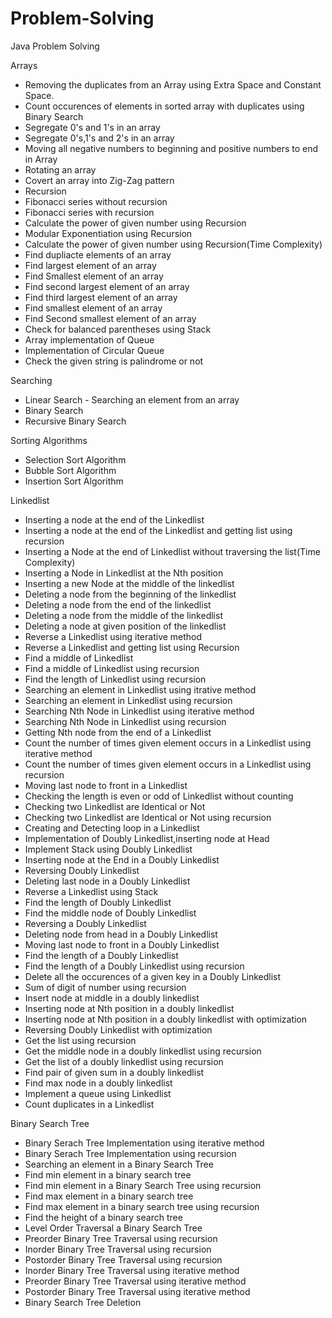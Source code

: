 # Problem-Solving
Java Problem Solving

Arrays
* Removing the duplicates from an Array using Extra Space and Constant Space.
* Count occurences of elements in sorted array with duplicates using Binary Search
* Segregate 0's and 1's in an array
* Segregate 0's,1's and 2's in an array
* Moving all negative numbers to beginning and positive numbers to end in Array
* Rotating an array
* Covert an array into Zig-Zag pattern
* Recursion
* Fibonacci series without recursion
* Fibonacci series with recursion
* Calculate the power of given number using Recursion
* Modular Exponentiation using Recursion
* Calculate the power of given number using Recursion(Time Complexity)
* Find dupliacte elements of an array
* Find largest element of an array
* Find Smallest element of an array
* Find second largest element of an array
* Find third largest element of an array
* Find smallest element of an array
* Find Second smallest element of an array
* Check for balanced parentheses using Stack
* Array implementation of Queue
* Implementation of Circular Queue
* Check the given string is palindrome or not

Searching
* Linear Search - Searching an element from an array
* Binary Search
* Recursive Binary Search

Sorting Algorithms
* Selection Sort Algorithm
* Bubble Sort Algorithm
* Insertion Sort Algorithm

Linkedlist
* Inserting a node at the end of the Linkedlist
* Inserting a node at the end of the Linkedlist and getting list using recursion
* Inserting a Node at the end of Linkedlist without traversing the list(Time Complexity)
* Inserting a Node in Linkedlist at the Nth position
* Inserting a new Node at the middle of the linkedlist
* Deleting a node from the beginning of the linkedlist
* Deleting a node from the end of the linkedlist
* Deleting a node from the middle of the linkedlist
* Deleting a node at given position of the linkedlist
* Reverse a Linkedlist using iterative method
* Reverse a Linkedlist and getting list using Recursion
* Find a middle of Linkedlist
* Find a middle of Linkedlist using recursion
* Find the length of Linkedlist using recursion
* Searching an element in Linkedlist using itrative method
* Searching an element in Linkedlist using recursion
* Searching Nth Node in Linkedlist using iterative method
* Searching Nth Node in Linkedlist using recursion
* Getting Nth node from the end of a Linkedlist
* Count the number of times given element occurs in a Linkedlist using iterative method
* Count the number of times given element occurs in a Linkedlist using recursion
* Moving last node to front in a Linkedlist
* Checking the length is  even or odd of Linkedlist without counting
* Checking two Linkedlist are Identical or Not
* Checking two Linkedlist are Identical or Not using recursion
* Creating and Detecting loop in a Linkedlist
* Implementation of Doubly Linkedlist,inserting node at Head
* Implement Stack using Doubly Linkedlist
* Inserting node at the End in a Doubly Linkedlist
* Reversing Doubly Linkedlist
* Deleting last node in a Doubly Linkedlist
* Reverse a Linkedlist using Stack
* Find the length of Doubly Linkedlist
* Find the middle node of Doubly Linkedlist
* Reversing a Doubly Linkedlist
* Deleting node from head in a Doubly Linkedlist
* Moving last node to front in a Doubly Linkedlist
* Find the length of a Doubly Linkedlist
* Find the length of a Doubly Linkedlist using recursion
* Delete all the occurences of a given key in a Doubly Linkedlist
* Sum of digit of number using recursion
* Insert node at middle in a doubly linkedlist
* Inserting node at Nth position in a doubly linkedlist
* Inserting node at Nth position in a doubly linkedlist with optimization
* Reversing Doubly Linkedlist with optimization
* Get the list using recursion
* Get the middle node in a doubly linkedlist using recursion
* Get the list of a doubly linkedlist using recursion
* Find pair of given sum in a doubly linkedlist
* Find max node in a doubly linkedlist
* Implement a queue using Linkedlist
* Count duplicates in a Linkedlist

Binary Search Tree
* Binary Serach Tree Implementation using iterative method
* Binary Serach Tree Implementation using recursion
* Searching an element in a Binary Search Tree
* Find min element in a binary search tree
* Find min element in a Binary Search Tree using recursion
* Find max element in a binary search tree
* Find max element in a binary search tree using recursion
* Find the height of  a binary search tree
* Level Order Traversal a Binary Search Tree
* Preorder Binary Tree Traversal using recursion
* Inorder Binary Tree Traversal using recursion
* Postorder Binary Tree Traversal using recursion
* Inorder Binary Tree Traversal using iterative method
* Preorder Binary Tree Traversal using iterative method
* Postorder Binary Tree Traversal using iterative method
* Binary Search Tree Deletion

